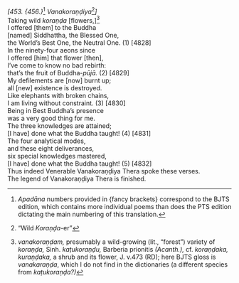 *\[453. {456.}*[^1] *Vanakoraṇḍiya*[^2]*\]*  
Taking wild *koraṇḍa* \[flowers,\][^3]  
I offered \[them\] to the Buddha  
\[named\] Siddhattha, the Blessed One,  
the World’s Best One, the Neutral One. (1) \[4828\]  
In the ninety-four aeons since  
I offered \[him\] that flower \[then\],  
I’ve come to know no bad rebirth:  
that’s the fruit of Buddha-*pūjā.* (2) \[4829\]  
My defilements are \[now\] burnt up;  
all \[new\] existence is destroyed.  
Like elephants with broken chains,  
I am living without constraint. (3) \[4830\]  
Being in Best Buddha’s presence  
was a very good thing for me.  
The three knowledges are attained;  
\[I have\] done what the Buddha taught! (4) \[4831\]  
The four analytical modes,  
and these eight deliverances,  
six special knowledges mastered,  
\[I have\] done what the Buddha taught! (5) \[4832\]  
Thus indeed Venerable Vanakoraṇḍiya Thera spoke these verses.  
The legend of Vanakoraṇḍiya Thera is finished.  
[^1]: *Apadāna* numbers provided in {fancy brackets} correspond to the
    BJTS edition, which contains more individual poems than does the PTS
    edition dictating the main numbering of this translation.  
[^2]: “Wild *Koraṇḍa*-er”  
[^3]: *vanakoraṇḍam,* presumably a wild-growing (lit., “forest”) variety
    of *koraṇḍa,* Sinh. *kaṭukoraṇḍu,* Barberia prionitis *(Acanth.),*
    cf. *koraṇḍaka, kuraṇḍaka,* a shrub and its flower, J. v.473 (RD);
    here BJTS gloss is *vanakaraṇḍa*, which I do not find in the
    dictionaries (a different species from *kaṭukoraṇḍa?)*
